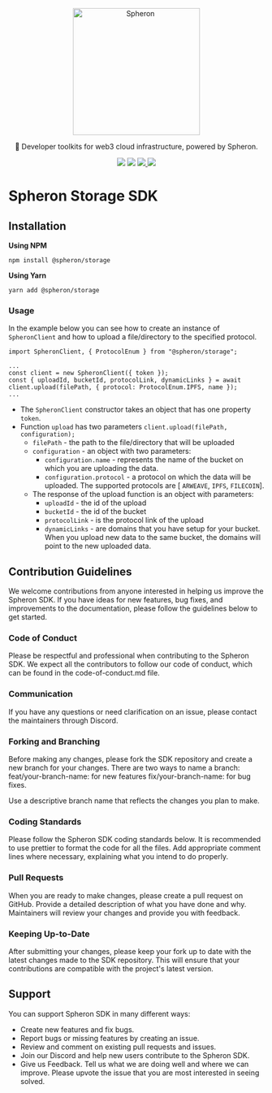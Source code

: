 <p align="center">
  <picture>
    <source media="(prefers-color-scheme: dark)" srcset="https://github.com/spheronFdn/landing-site/blob/main/assets/logo_dark.svg">
    <source media="(prefers-color-scheme: light)" srcset="https://github.com/spheronFdn/landing-site/blob/main/assets/logo.svg">
    <img alt="Spheron" src="https://github.com/spheronFdn/landing-site/blob/main/assets/logo_dark.svg" width="250">
  </picture>
</p>

<p align="center">
  🧰 Developer toolkits for web3 cloud infrastructure, powered by Spheron.
</p>

<p align="center">
  <img src="https://img.shields.io/static/v1?label=npm&message=v14.0.0&color=green" />
  <img src="https://img.shields.io/static/v1?label=license&message=Apache%202.0&color=red" />
  <a href="https://discord.com/invite/ahxuCtm" target="_blank" rel="noreferrer">
    <img src="https://img.shields.io/static/v1?label=community&message=discord&color=blue" />
  </a>
  <a href="https://twitter.com/SpheronHQ" target="_blank" rel="noreferrer">
    <img src="https://img.shields.io/twitter/url/https/twitter.com/cloudposse.svg?style=social&label=Follow%20%40SpheronHQ" />
  </a>
</p>

# Spheron Storage SDK

## Installation
**Using NPM**
```
npm install @spheron/storage
```
**Using Yarn**
```
yarn add @spheron/storage
```

### Usage

In the example below you can see how to create an instance of `SpheronClient` and how to upload a file/directory to the specified protocol.

```
import SpheronClient, { ProtocolEnum } from "@spheron/storage";

...
const client = new SpheronClient({ token });
const { uploadId, bucketId, protocolLink, dynamicLinks } = await client.upload(filePath, { protocol: ProtocolEnum.IPFS, name });
...
```

- The `SpheronClient` constructor takes an object that has one property `token`.
- Function `upload` has two parameters `client.upload(filePath, configuration);`
  - `filePath` - the path to the file/directory that will be uploaded
  - `configuration` - an object with two parameters:
    - `configuration.name` - represents the name of the bucket on which you are uploading the data.
    - `configuration.protocol` - a protocol on which the data will be uploaded. The supported protocols are [ `ARWEAVE`, `IPFS`, `FILECOIN`].
  - The response of the upload function is an object with parameters:
    - `uploadId` - the id of the upload
    - `bucketId` - the id of the bucket
    - `protocolLink` - is the protocol link of the upload
    - `dynamicLinks` - are domains that you have setup for your bucket. When you upload new data to the same bucket, the domains will point to the new uploaded data.

## Contribution Guidelines

We welcome contributions from anyone interested in helping us improve the Spheron SDK. If you have ideas for new features, bug fixes, and improvements to the documentation, please follow the guidelines below to get started.

### Code of Conduct
Please be respectful and professional when contributing to the Spheron SDK. We expect all the contributors to follow our code of conduct, which can be found in the code-of-conduct.md file.

### Communication
If you have any questions or need clarification on an issue, please contact the maintainers through Discord.

### Forking and Branching
Before making any changes, please fork the SDK repository and create a new branch for your changes. There are two ways to name a branch: feat/your-branch-name: for new features fix/your-branch-name: for bug fixes.

Use a descriptive branch name that reflects the changes you plan to make.

### Coding Standards
Please follow the Spheron SDK coding standards below. It is recommended to use prettier to format the code for all the files. Add appropriate comment lines where necessary, explaining what you intend to do properly.

### Pull Requests
When you are ready to make changes, please create a pull request on GitHub. Provide a detailed description of what you have done and why. Maintainers will review your changes and provide you with feedback.

### Keeping Up-to-Date
After submitting your changes, please keep your fork up to date with the latest changes made to the SDK repository. This will ensure that your contributions are compatible with the project's latest version.

## Support
You can support Spheron SDK in many different ways:

- Create new features and fix bugs.
- Report bugs or missing features by creating an issue.
- Review and comment on existing pull requests and issues.
- Join our Discord and help new users contribute to the Spheron SDK.
- Give us Feedback. Tell us what we are doing well and where we can improve. Please upvote the issue that you are most interested in seeing solved.
